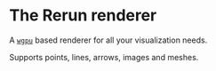 # The Rerun renderer

A [`wgpu`](https://github.com/gfx-rs/wgpu/) based renderer for all your visualization needs.

Supports points, lines, arrows, images and meshes.
